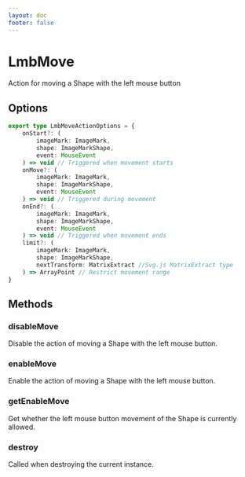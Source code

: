 ```yaml
---
layout: doc
footer: false
---
```


# LmbMove

Action for moving a Shape with the left mouse button

## Options

```ts
export type LmbMoveActionOptions = {
	onStart?: (
		imageMark: ImageMark,
		shape: ImageMarkShape,
		event: MouseEvent
	) => void // Triggered when movement starts
	onMove?: (
		imageMark: ImageMark,
		shape: ImageMarkShape,
		event: MouseEvent
	) => void // Triggered during movement
	onEnd?: (
		imageMark: ImageMark,
		shape: ImageMarkShape,
		event: MouseEvent
	) => void // Triggered when movement ends
	limit?: (
		imageMark: ImageMark,
		shape: ImageMarkShape,
		nextTransform: MatrixExtract //Svg.js MatrixExtract type
	) => ArrayPoint // Restrict movement range
}
```

## Methods

### disableMove

Disable the action of moving a Shape with the left mouse button.

### enableMove

Enable the action of moving a Shape with the left mouse button.

### getEnableMove

Get whether the left mouse button movement of the Shape is currently allowed.

### destroy

Called when destroying the current instance.
